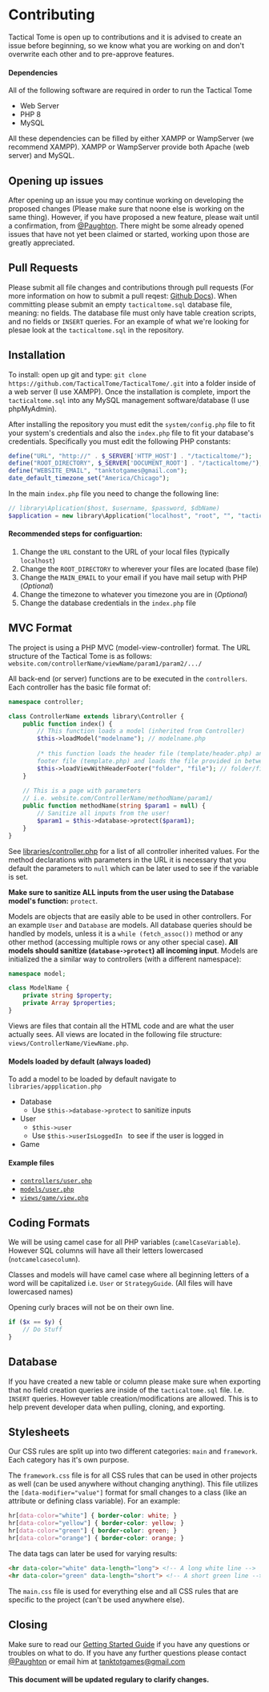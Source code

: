 # Contributing
Tactical Tome is open up to contributions and it is advised to create an issue before beginning, so we know what you are working on and don't overwrite each other and to pre-approve features.

#### Dependencies
All of the following software are required in order to run the Tactical Tome
- Web Server
- PHP 8
- MySQL

All these dependencies can be filled by either XAMPP or WampServer (we recommend XAMPP). XAMPP or WampServer provide both Apache (web server) and MySQL.

## Opening up issues
After opening up an issue you may continue working on developing the proposed changes (Please make sure that noone else is working on the same thing). However, if you have proposed a new feature, please wait until a confirmation, from [@Paughton](https://github.com/Paughton/). There might be some already opened issues that have not yet been claimed or started, working upon those are greatly appreciated.

## Pull Requests
Please submit all file changes and contributions through pull requests (For more information on how to submit a pull reqest: [Github Docs](https://docs.github.com/en/github/collaborating-with-pull-requests/proposing-changes-to-your-work-with-pull-requests/creating-a-pull-request)). When committing please submit an empty `tacticaltome.sql` database file, meaning: no fields. The database file must only have table creation scripts, and no fields or `INSERT` queries. For an example of what we're looking for plesae look at the `tacticaltome.sql` in the repository.

## Installation
To install: open up git and type: `git clone https://github.com/TacticalTome/TacticalTome/.git` into a folder inside of a web server (I use XAMPP). Once the installation is complete, import the `tacticaltome.sql` into any MySQL management software/database (I use phpMyAdmin).

After installing the repository you must edit the `system/config.php` file to fit your system's credentials and also the `index.php` file to fit your database's credentials. Specifically you must edit the following PHP constants:
```PHP
define("URL", "http://" . $_SERVER['HTTP_HOST'] . "/tacticaltome/");
define("ROOT_DIRECTORY", $_SERVER['DOCUMENT_ROOT'] . "/tacticaltome/");
define("WEBSITE_EMAIL", "tanktotgames@gmail.com");
date_default_timezone_set("America/Chicago");
```
In the main `index.php` file you need to change the following line:
```PHP
// library\Aplication($host, $username, $password, $dbName)
$application = new library\Application("localhost", "root", "", "tacticaltome");
```

#### Recommended steps for configuartion:
1. Change the `URL` constant to the URL of your local files (typically `localhost`)
2. Change the `ROOT_DIRECTORY` to wherever your files are located (base file)
3. Change the `MAIN_EMAIL` to your email if you have mail setup with PHP (*Optional*)
4. Change the timezone to whatever you timezone you are in (*Optional*)
5. Change the database credentials in the `index.php` file

## MVC Format

The project is using a PHP MVC (model-view-controller) format. The URL structure of the Tactical Tome is as follows: `website.com/controllerName/viewName/param1/param2/.../`

All back-end (or server) functions are to be executed in the `controllers`. Each controller has the basic file format of:
```PHP
namespace controller;

class ControllerName extends library\Controller {
	public function index() {
    	// This function loads a model (inherited from Controller)
    	$this->loadModel("modelname"); // modelname.php
        
        /* this function loads the header file (template/header.php) and
        footer file (template.php) and loads the file provided in between */
        $this->loadViewWithHeaderFooter("folder", "file"); // folder/file.php
	}
    
    // This is a page with parameters
    // i.e. website.com/ControllerName/methodName/param1/
    public function methodName(string $param1 = null) {
    	// Sanitize all inputs from the user!
    	$param1 = $this->database->protect($param1);
	}
}
```

See [libraries/controller.php](https://github.com/TacticalTome/TacticalTome/blob/main/system/libraries/controller.php) for a list of all controller inherited values. For the method declarations with parameters in the URL it is necessary that you default the parameters to `null` which can be later used to see if the variable is set.

**Make sure to sanitize ALL inputs from the user using the Database model's function:** `protect`.

Models are objects that are easily able to be used in other controllers. For an example `User` and `Database` are models. All database queries should be handled by models, unless it is a `while (fetch_assoc())` method or any other method (accessing multiple rows or any other special case). **All models should sanitize (`database->protect`) all incoming input**. Models are initialized the a similar way to controllers (with a different namespace):
```PHP
namespace model;

class ModelName {
	private string $property;
    private Array $properties;
}
```

Views are files that contain all the HTML code and are what the user actually sees. All views are located in the following file structure: `views/ControllerName/ViewName.php`.

#### Models loaded by default (always loaded)
To add a model to be loaded by default navigate to `libraries/appplication.php`
- Database
    - Use `$this->database->protect` to sanitize inputs
- User
    - `$this->user`
    - Use `$this->userIsLoggedIn ` to see if the user is logged in
- Game

#### Example files
- [`controllers/user.php`](https://github.com/TacticalTome/TacticalTome/blob/main/system/controllers/user.php)
- [`models/user.php`](https://github.com/TacticalTome/TacticalTome/blob/main/system/models/user.php)
- [`views/game/view.php`](https://github.com/TacticalTome/TacticalTome/blob/main/system/views/game/view.php)

## Coding Formats
We will be using camel case for all PHP variables (`camelCaseVariable`). However SQL columns will have all their letters lowercased (`notcamelcasecolumn`).

Classes and models will have camel case where all beginning letters of a word will be capitalized i.e. `User` or `StrategyGuide`. (All files will have lowercased names)

Opening curly braces will not be on their own line.
```PHP
if ($x == $y) {
	// Do Stuff
}
```

## Database
If you have created a new table or column please make sure when exporting that no field creation queries are inside of the `tacticaltome.sql` file. I.e. `INSERT` queries. However table creation/modifications are allowed. This is to help prevent developer data when pulling, cloning, and exporting.

## Stylesheets
Our CSS rules are split up into two different categories: `main` and `framework`. Each category has it's own purpose.

The `framework.css` file is for all CSS rules that can be used in other projects as well (can be used anywhere without changing anything). This file utilizes the `[data-modifier="value"]` format for small changes to a class (like an attribute or defining class variable). For an example:
```CSS
hr[data-color="white"] { border-color: white; }
hr[data-color="yellow"] { border-color: yellow; }
hr[data-color="green"] { border-color: green; }
hr[data-color="orange"] { border-color: orange; }
```

The data tags can later be used for varying results:
```HTML
<hr data-color="white" data-length="long"> <!-- A long white line -->
<hr data-color="green" data-length="short"> <!-- A short green line -->
```

The `main.css` file is used for everything else and all CSS rules that are specific to the project (can't be used anywhere else).

## Closing
Make sure to read our [Getting Started Guide](https://github.com/TacticalTome/TacticalTome/blob/main/GETTINGSTARTED.md) if you have any questions or troubles on what to do. If you have any further questions please contact [@Paughton](https://github.com/Paughton/) or email him at [tanktotgames@gmail.com](mailto:tanktotgames@gmail.com)

#### This document will be updated regulary to clarify changes.